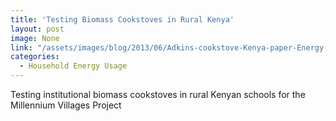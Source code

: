 ```yaml
---
title: 'Testing Biomass Cookstoves in Rural Kenya'
layout: post
image: None
link: "/assets/images/blog/2013/06/Adkins-cookstove-Kenya-paper-Energy-for-S.D.-version-8.10.pdf"
categories:
  - Household Energy Usage
---
```


 Testing institutional biomass cookstoves in rural Kenyan schools for the Millennium Villages Project
